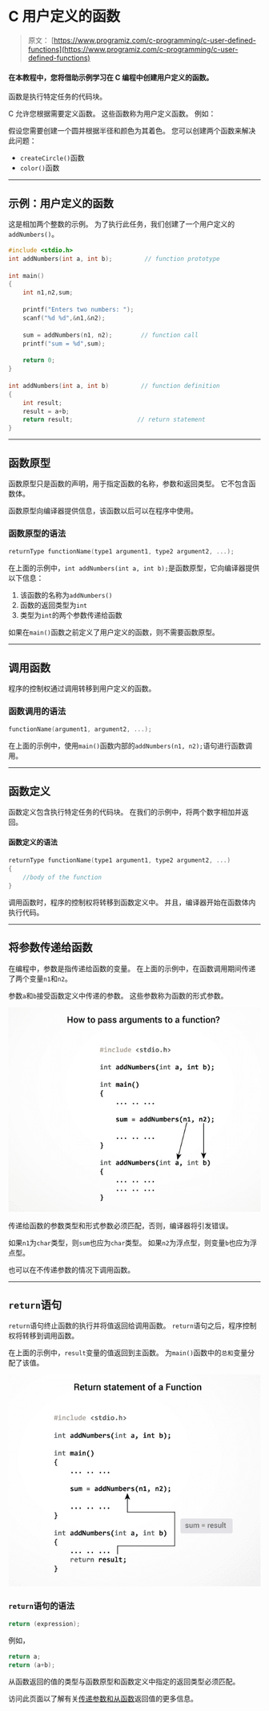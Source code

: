 # C 用户定义的函数

> 原文： [https://www.programiz.com/c-programming/c-user-defined-functions](https://www.programiz.com/c-programming/c-user-defined-functions)

#### 在本教程中，您将借助示例学习在 C 编程中创建用户定义的函数。

函数是执行特定任务的代码块。

C 允许您根据需要定义函数。 这些函数称为用户定义函数。 例如：

假设您需要创建一个圆并根据半径和颜色为其着色。 您可以创建两个函数来解决此问题：

*   `createCircle()`函数
*   `color()`函数

* * *

## 示例：用户定义的函数

这是相加两个整数的示例。 为了执行此任务，我们创建了一个用户定义的`addNumbers()`。

```c
#include <stdio.h>
int addNumbers(int a, int b);         // function prototype

int main()
{
    int n1,n2,sum;

    printf("Enters two numbers: ");
    scanf("%d %d",&n1,&n2);

    sum = addNumbers(n1, n2);        // function call
    printf("sum = %d",sum);

    return 0;
}

int addNumbers(int a, int b)         // function definition   
{
    int result;
    result = a+b;
    return result;                  // return statement
}

```

* * *

## 函数原型

函数原型只是函数的声明，用于指定函数的名称，参数和返回类型。 它不包含函数体。

函数原型向编译器提供信息，该函数以后可以在程序中使用。

### 函数原型的语法

```c
returnType functionName(type1 argument1, type2 argument2, ...);
```

在上面的示例中，`int addNumbers(int a, int b);`是函数原型，它向编译器提供以下信息：

1.  该函数的名称为`addNumbers()`
2.  函数的返回类型为`int`
3.  类型为`int`的两个参数传递给函数

如果在`main()`函数之前定义了用户定义的函数，则不需要函数原型。

* * *

## 调用函数

程序的控制权通过调用转移到用户定义的函数。

### 函数调用的语法

```c
functionName(argument1, argument2, ...);
```

在上面的示例中，使用`main()`函数内部的`addNumbers(n1, n2);`语句进行函数调用。

* * *

## 函数定义

函数定义包含执行特定任务的代码块。 在我们的示例中，将两个数字相加并返回。

#### 函数定义的语法

```c
returnType functionName(type1 argument1, type2 argument2, ...)
{
    //body of the function
}

```

调用函数时，程序的控制权将转移到函数定义中。 并且，编译器开始在函数体内执行代码。

* * *

## 将参数传递给函数

在编程中，参数是指传递给函数的变量。 在上面的示例中，在函数调用期间传递了两个变量`n1`和`n2`。

参数`a`和`b`接受函数定义中传递的参数。 这些参数称为函数的形式参数。

![Passing arguments to a function](img/278b9f4435b5f422ec65ac4cc6a4d4fa.png "Passing arguments to a function")

传递给函数的参数类型和形式参数必须匹配，否则，编译器将引发错误。

如果`n1`为`char`类型，则`sum`也应为`char`类型。 如果`n2`为浮点型，则变量`b`也应为浮点型。

也可以在不传递参数的情况下调用函数。

* * *

## `return`语句

`return`语句终止函数的执行并将值返回给调用函数。 `return`语句之后，程序控制权将转移到调用函数。

在上面的示例中，`result`变量的值返回到主函数。 为`main()`函数中的`总和`变量分配了该值。

![Return statement of a function](img/a0d917534f1ad258ea920ed2a8a67808.png "Return statement of a function")

### `return`语句的语法

```c
return (expression);     

```

例如，

```c
return a;
return (a+b);
```

从函数返回的值的类型与函数原型和函数定义中指定的返回类型必须匹配。

访问此页面以了解有关[传递参数和从函数](/c-programming/types-user-defined-functions "Passing argument and returning value")返回值的更多信息。